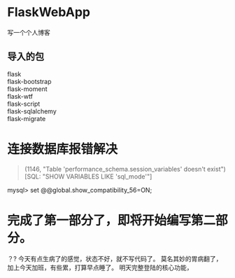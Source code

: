 # FlaskWebApp
写一个个人博客
## 导入的包
flask  
flask-bootstrap  
flask-moment  
flask-wtf  
flask-script  
flask-sqlalchemy  
flask-migrate  
# 连接数据库报错解决
>(1146, "Table 'performance_schema.session_variables' doesn't exist") [SQL: "SHOW VARIABLES LIKE 'sql_mode'"]

mysql> set @@global.show_compatibility_56=ON;
# 完成了第一部分了，即将开始编写第二部分。
？?
今天有点生病了的感觉，状态不好，就不写代码了。
莫名其妙的胃病翻了，加上今天加班，有些累，打算早点睡了。
明天完整登陆的核心功能，
